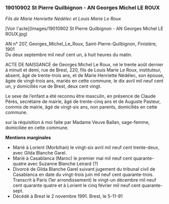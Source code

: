### 19010902 St Pierre Quilbignon - AN Georges Michel LE ROUX

*Fils de Marie Henriette Nédélec et Louis Marie Le Roux*

[Voir l'acte](Images/19010902 St Pierre Quilbignon - AN Georges Michel LE ROUX.jpg)

AN n° 207, Georges_Michel_Le_Roux, Saint-Pierre-Quilbignon, Finistère, 1901  
Du deux septembre mil neuf cent un, à huit heures du matin.

ACTE DE NAISSANCE de Georges Michel Le Roux, né le trente août dernier à minuit et demi, rue de Brest, 220, fils de Louis Marie Le Roux, instituteur, absent, âgé de trente-trois ans, et de Marie Henriette Nédélec, son épouse, âgée de vingt-trois ans, mariés en cette commune, le dix avril mil neuf cent un, y domiciliés rue de Brest, deux cent vingt.

Le sexe de l’enfant a été reconnu être masculin, en présence de Claude Pérès, secrétaire de mairie, âgé de trente-cinq ans et de Auguste Pasteur, commis de mairie, âgé de vingt-six ans, non parents, domiciliés en cette commune.

sur la réquisition à moi faite par Madame Veuve Ballan, sage-femme, domiciliée en cette commune.

**Mentions marginales**

* Marié à Lorient (Morbihan) le vingt-six avril mil neuf cent trente-deux, avec Gilda Blanche Garel.
* Marié à Casablanca (Maroc) le premier mai mil neuf cent quarante-quatre avec Suzanne Blanche Leirard (?)
* Divorcé de Gilda Blanche Garel suivant jugement du tribunal civil de Casablanca en date du vingt-trois juin mil neuf cent quarante-trois. Transcrit à Paris (1er arrondissement) le vingt-un décembre mil neuf cent quarante quatre et à Lorient le cinq février mil neuf cent quarante-sept.
* Décédé à Brest le 2 novembre 1991. Brest, le 5-11-91





